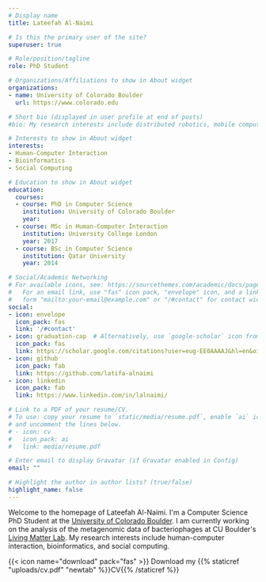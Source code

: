 ```yaml
---
# Display name
title: Lateefah Al-Naimi

# Is this the primary user of the site?
superuser: true

# Role/position/tagline
role: PhD Student

# Organizations/Affiliations to show in About widget
organizations:
- name: University of Colorado Boulder
  url: https://www.colorado.edu

# Short bio (displayed in user profile at end of posts)
#bio: My research interests include distributed robotics, mobile computing and programmable matter.

# Interests to show in About widget
interests:
- Human-Computer Interaction
- Bioinformatics
- Social Computing

# Education to show in About widget
education:
  courses:
  - course: PhD in Computer Science
    institution: University of Colorado Boulder
    year:
  - course: MSc in Human-Computer Interaction
    institution: University College London
    year: 2017
  - course: BSc in Computer Science
    institution: Qatar University
    year: 2014

# Social/Academic Networking
# For available icons, see: https://sourcethemes.com/academic/docs/page-builder/#icons
#   For an email link, use "fas" icon pack, "envelope" icon, and a link in the
#   form "mailto:your-email@example.com" or "/#contact" for contact widget.
social:
- icon: envelope
  icon_pack: fas
  link: '/#contact'
- icon: graduation-cap  # Alternatively, use `google-scholar` icon from `ai` icon pack
  icon_pack: fas
  link: https://scholar.google.com/citations?user=eug-EE0AAAAJ&hl=en&oi=sra
- icon: github
  icon_pack: fab 
  link: https://github.com/latifa-alnaimi
- icon: linkedin
  icon_pack: fab
  link: https://www.linkedin.com/in/lalnaimi/

# Link to a PDF of your resume/CV.
# To use: copy your resume to `static/media/resume.pdf`, enable `ai` icons in `params.toml`, 
# and uncomment the lines below.
# - icon: cv
#   icon_pack: ai
#   link: media/resume.pdf

# Enter email to display Gravatar (if Gravatar enabled in Config)
email: ""

# Highlight the author in author lists? (true/false)
highlight_name: false
---
```


Welcome to the homepage of Lateefah Al-Naimi. I'm a Computer Science PhD Student at the [University of Colorado Boulder](https://www.colorado.edu/cs/). I am currently working on the analysis of the metagenomic data of bacteriophages at CU Boulder's [Living Matter Lab](https://www.colorado.edu/atlas/living-matter-lab). My research interests include human-computer interaction, bioinformatics, and social computing.

{{< icon name="download" pack="fas" >}} Download my {{% staticref "uploads/cv.pdf" "newtab" %}}CV{{% /staticref %}}
